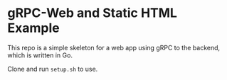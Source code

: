 # gRPC-Web and Static HTML Example

This repo is a simple skeleton for a web app using gRPC to the backend, which is written in Go.

Clone and run `setup.sh` to use.